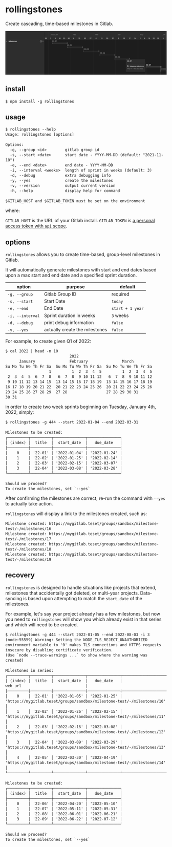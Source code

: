 # rollingstones

Create cascading, time-based milestones in Gitlab.

![](milestones.png)

## install

```console
$ npm install -g rollingstones
```

## usage

```console
$ rollingstones --help
Usage: rollingstones [options]

Options:
  -g, --group <id>        gitlab group id
  -s, --start <date>      start date - YYYY-MM-DD (default: "2021-11-18")
  -e, --end <date>        end date - YYYY-MM-DD
  -i, --interval <weeks>  length of sprint in weeks (default: 3)
  -d, --debug             extra debugging info
  -y, --yes               create the milestones
  -v, --version           output current version
  -h, --help              display help for command

$GITLAB_HOST and $GITLAB_TOKEN must be set on the environment
```

where:

`GITLAB_HOST` is the URL of your Gitlab install.
`GITLAB_TOKEN` is [a personal access token with `api` scope](https://docs.gitlab.com/ee/user/profile/personal_access_tokens.html).

## options

`rollingstones` allows you to create time-based, group-level milestones in Gitlab.

It will automatically generate milestones with start and end dates based upon a max start and end date and a specified sprint duration.

| option           | purpose                         | default          |
|------------------|---------------------------------|------------------|
| `-g, --group`    | Gitlab Group ID                 | required         |
| `-s, --start`    | Start Date                      | `today`          |
| `-e, --end`      | End Date                        | `start + 1 year` |
| `-i, --interval` | Sprint duration in weeks        | `3` weeks        |
| `-d, --debug`    | print debug information         | `false`          |
| `-y, --yes`      | actually create the milestones  | `false`          |


For example, to create given Q1 of 2022:
```console
$ cal 2022 | head -n 10
                            2022
      January               February               March
Su Mo Tu We Th Fr Sa  Su Mo Tu We Th Fr Sa  Su Mo Tu We Th Fr Sa
                   1         1  2  3  4  5         1  2  3  4  5
 2  3  4  5  6  7  8   6  7  8  9 10 11 12   6  7  8  9 10 11 12
 9 10 11 12 13 14 15  13 14 15 16 17 18 19  13 14 15 16 17 18 19
16 17 18 19 20 21 22  20 21 22 23 24 25 26  20 21 22 23 24 25 26
23 24 25 26 27 28 29  27 28                 27 28 29 30 31
30 31
```

in order to create two week sprints beginning on Tuesday, January 4th, 2022, simply:

```console
$ rollingstones -g 444 --start 2022-01-04 --end 2022-03-31

Milestones to be created:
┌─────────┬─────────┬──────────────┬──────────────┐
│ (index) │  title  │  start_date  │   due_date   │
├─────────┼─────────┼──────────────┼──────────────┤
│    0    │ '22-01' │ '2022-01-04' │ '2022-01-24' │
│    1    │ '22-02' │ '2022-01-25' │ '2022-02-14' │
│    2    │ '22-03' │ '2022-02-15' │ '2022-03-07' │
│    3    │ '22-04' │ '2022-03-08' │ '2022-03-28' │
└─────────┴─────────┴──────────────┴──────────────┘

Should we proceed?
To create the milestones, set `--yes`
```

After confirming the milestones are correct, re-run the command with `--yes` to actually take action. 

`rollingstones` will display a link to the milestones created, such as:

```console
Milestone created: https://mygitlab.teset/groups/sandbox/milestone-test/-/milestones/16
Milestone created: https://mygitlab.teset/groups/sandbox/milestone-test/-/milestones/17
Milestone created: https://mygitlab.teset/groups/sandbox/milestone-test/-/milestones/18
Milestone created: https://mygitlab.teset/groups/sandbox/milestone-test/-/milestones/19
```

## recovery

`rollingstones` is designed to handle situations like projects that extend, milestones that accidentally got deleted, or multi-year projects. Data-syncing is based upon attempting to match the `start_date` of the milestones.

For example, let's say your project already has a few milestones, but now you need to  `rollingstones` will show you which already exist in that series and which will need to be created.

```console
$ rollingstones -g 444 --start 2022-01-05 --end 2022-08-03 -i 3 
(node:55559) Warning: Setting the NODE_TLS_REJECT_UNAUTHORIZED environment variable to '0' makes TLS connections and HTTPS requests insecure by disabling certificate verification.
(Use `node --trace-warnings ...` to show where the warning was created)

Milestones in series:
┌─────────┬─────────┬──────────────┬──────────────┬────────────────────────────────────────────────────────────────────────┐
│ (index) │  title  │  start_date  │   due_date   │                                     web_url                            │
├─────────┼─────────┼──────────────┼──────────────┼────────────────────────────────────────────────────────────────────────┤
│    0    │ '22-01' │ '2022-01-05' │ '2022-01-25' │ 'https://mygitlab.teset/groups/sandbox/milestone-test/-/milestones/10' │
│    1    │ '22-02' │ '2022-01-26' │ '2022-02-15' │ 'https://mygitlab.teset/groups/sandbox/milestone-test/-/milestones/11' │
│    2    │ '22-03' │ '2022-02-16' │ '2022-03-08' │ 'https://mygitlab.teset/groups/sandbox/milestone-test/-/milestones/12' │
│    3    │ '22-04' │ '2022-03-09' │ '2022-03-29' │ 'https://mygitlab.teset/groups/sandbox/milestone-test/-/milestones/13' │
│    4    │ '22-05' │ '2022-03-30' │ '2022-04-19' │ 'https://mygitlab.teset/groups/sandbox/milestone-test/-/milestones/14' │
└─────────┴─────────┴──────────────┴──────────────┴────────────────────────────────────────────────────────────────────────┘

Milestones to be created:
┌─────────┬─────────┬──────────────┬──────────────┐
│ (index) │  title  │  start_date  │   due_date   │
├─────────┼─────────┼──────────────┼──────────────┤
│    0    │ '22-06' │ '2022-04-20' │ '2022-05-10' │
│    1    │ '22-07' │ '2022-05-11' │ '2022-05-31' │
│    2    │ '22-08' │ '2022-06-01' │ '2022-06-21' │
│    3    │ '22-09' │ '2022-06-22' │ '2022-07-12' │
└─────────┴─────────┴──────────────┴──────────────┘

Should we proceed?
To create the milestones, set `--yes`
```
